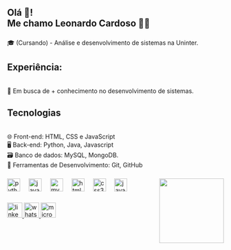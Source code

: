 <h2 align="left">Olá 🥳!<br>Me chamo Leonardo Cardoso 🙋‍♂️</h2>

###

###
  <!--- Grafico 
<div align="left">
  <img src="https://github-readme-stats.vercel.app/api?username=LeonardoCardoso5071&hide_title=false&hide_rank=false&show_icons=true&include_all_commits=true&count_private=true&disable_animations=false&theme=github_dark&locale=pt-br&hide_border=false" height="150" alt="stats graph"  />
  <img src="https://github-readme-stats.vercel.app/api/top-langs?username=LeonardoCardoso5071&locale=pt-br&hide_title=false&layout=compact&card_width=320&langs_count=5&theme=github_dark&hide_border=false" height="150" alt="languages graph"  />
</div>
--->
###
 
<p align="left">🎓 (Cursando) - Análise e desenvolvimento de sistemas na Uninter.</p>

###

<p align="left"><h2>Experiência:</h2><br>💼 Em busca de + conhecimento no desenvolvimento de sistemas.</p>

###


<p align="left"><h2>Tecnologias</h2><br>🌐 Front-end: HTML, CSS e JavaScript<br>🖥️ Back-end: Python, Java, Javascript<br>🗃️ Banco de dados: MySQL, MongoDB.<br>🧰 Ferramentas de Desenvolvimento: Git, GitHub</p>

###
<!--- Imagem a direita --->
<img align="right" height="150" src="https://github.com/user-attachments/assets/581fe799-8c48-4939-9354-215ffeb15f0c"  />

###

<div align="left">
  <img src="https://cdn.jsdelivr.net/gh/devicons/devicon/icons/python/python-original.svg" height="30" alt="python logo"  />
  <img width="12" />
  <img src="https://cdn.jsdelivr.net/gh/devicons/devicon/icons/java/java-original.svg" height="30" alt="java logo"  />
  <img width="12" />
  <img src="https://cdn.jsdelivr.net/gh/devicons/devicon/icons/mysql/mysql-original.svg" height="30" alt="mysql logo"  />
  <img width="12" />
  <img src="https://cdn.jsdelivr.net/gh/devicons/devicon/icons/html5/html5-original.svg" height="30" alt="html5 logo"  />
  <img width="12" />
  <img src="https://cdn.jsdelivr.net/gh/devicons/devicon/icons/css3/css3-original.svg" height="30" alt="css3 logo"  />
  <img width="12" />
  <img src="https://cdn.jsdelivr.net/gh/devicons/devicon/icons/javascript/javascript-original.svg" height="30" alt="javascript logo"  />
</div>

###

<div align="left">
  <!--- Linkdin --->
  <a href="https://www.linkedin.com/in/leonardo-cardoso-s-hora-56a153180/" target=_blank"><img src="https://img.shields.io/static/v1?message=LinkedIn&logo=linkedin&label=&color=0077B5&logoColor=white&labelColor=&style=for-the-badge" height="35" alt="linkedin logo"  />
  <!--- WhatsApp --->   
 <a href="https://wa.me/5511948338287" target=_blank"><img src="https://img.shields.io/static/v1?message=Whatsapp&logo=whatsapp&label=&color=25D366&logoColor=white&labelColor=&style=for-the-badge" height="35" alt="whatsapp logo"  />
  <!--- Outlook --->   
  <a href="mailto:leo-2408@hotmail.com" target=_blank"><img src="https://img.shields.io/static/v1?message=Outlook&logo=microsoft-outlook&label=&color=0078D4&logoColor=white&labelColor=&style=for-the-badge" height="35" alt="microsoft-outlook logo"  />
</div>

###
